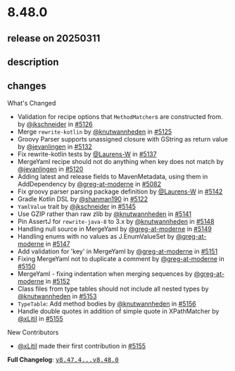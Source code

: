 # 8.48.0

## release on 20250311
## description
## changes
What's Changed

* Validation for recipe options that <code>MethodMatcher</code>s are constructed from. by <a class="user-mention notranslate" data-hovercard-type="user" data-hovercard-url="/users/jkschneider/hovercard" data-octo-click="hovercard-link-click" data-octo-dimensions="link_type:self" href="https://github.com/jkschneider">@jkschneider</a> in <a class="issue-link js-issue-link" data-error-text="Failed to load title" data-id="2895681234" data-permission-text="Title is private" data-url="https://github.com/openrewrite/rewrite/issues/5126" data-hovercard-type="pull_request" data-hovercard-url="/openrewrite/rewrite/pull/5126/hovercard" href="https://github.com/openrewrite/rewrite/pull/5126">#5126</a>
* Merge <code>rewrite-kotlin</code> by <a class="user-mention notranslate" data-hovercard-type="user" data-hovercard-url="/users/knutwannheden/hovercard" data-octo-click="hovercard-link-click" data-octo-dimensions="link_type:self" href="https://github.com/knutwannheden">@knutwannheden</a> in <a class="issue-link js-issue-link" data-error-text="Failed to load title" data-id="2894794827" data-permission-text="Title is private" data-url="https://github.com/openrewrite/rewrite/issues/5125" data-hovercard-type="pull_request" data-hovercard-url="/openrewrite/rewrite/pull/5125/hovercard" href="https://github.com/openrewrite/rewrite/pull/5125">#5125</a>
* Groovy Parser supports unassigned closure with GString as return value by <a class="user-mention notranslate" data-hovercard-type="user" data-hovercard-url="/users/jevanlingen/hovercard" data-octo-click="hovercard-link-click" data-octo-dimensions="link_type:self" href="https://github.com/jevanlingen">@jevanlingen</a> in <a class="issue-link js-issue-link" data-error-text="Failed to load title" data-id="2897338894" data-permission-text="Title is private" data-url="https://github.com/openrewrite/rewrite/issues/5132" data-hovercard-type="pull_request" data-hovercard-url="/openrewrite/rewrite/pull/5132/hovercard" href="https://github.com/openrewrite/rewrite/pull/5132">#5132</a>
* Fix rewrite-kotlin tests by <a class="user-mention notranslate" data-hovercard-type="user" data-hovercard-url="/users/Laurens-W/hovercard" data-octo-click="hovercard-link-click" data-octo-dimensions="link_type:self" href="https://github.com/Laurens-W">@Laurens-W</a> in <a class="issue-link js-issue-link" data-error-text="Failed to load title" data-id="2899999838" data-permission-text="Title is private" data-url="https://github.com/openrewrite/rewrite/issues/5137" data-hovercard-type="pull_request" data-hovercard-url="/openrewrite/rewrite/pull/5137/hovercard" href="https://github.com/openrewrite/rewrite/pull/5137">#5137</a>
* MergeYaml recipe should not do anything when key does not match by <a class="user-mention notranslate" data-hovercard-type="user" data-hovercard-url="/users/jevanlingen/hovercard" data-octo-click="hovercard-link-click" data-octo-dimensions="link_type:self" href="https://github.com/jevanlingen">@jevanlingen</a> in <a class="issue-link js-issue-link" data-error-text="Failed to load title" data-id="2891079555" data-permission-text="Title is private" data-url="https://github.com/openrewrite/rewrite/issues/5120" data-hovercard-type="pull_request" data-hovercard-url="/openrewrite/rewrite/pull/5120/hovercard" href="https://github.com/openrewrite/rewrite/pull/5120">#5120</a>
* Adding latest and release fields to MavenMetadata, using them in AddDependency by <a class="user-mention notranslate" data-hovercard-type="user" data-hovercard-url="/users/greg-at-moderne/hovercard" data-octo-click="hovercard-link-click" data-octo-dimensions="link_type:self" href="https://github.com/greg-at-moderne">@greg-at-moderne</a> in <a class="issue-link js-issue-link" data-error-text="Failed to load title" data-id="2869087647" data-permission-text="Title is private" data-url="https://github.com/openrewrite/rewrite/issues/5082" data-hovercard-type="pull_request" data-hovercard-url="/openrewrite/rewrite/pull/5082/hovercard" href="https://github.com/openrewrite/rewrite/pull/5082">#5082</a>
* Fix groovy parser parsing package definition by <a class="user-mention notranslate" data-hovercard-type="user" data-hovercard-url="/users/Laurens-W/hovercard" data-octo-click="hovercard-link-click" data-octo-dimensions="link_type:self" href="https://github.com/Laurens-W">@Laurens-W</a> in <a class="issue-link js-issue-link" data-error-text="Failed to load title" data-id="2902563827" data-permission-text="Title is private" data-url="https://github.com/openrewrite/rewrite/issues/5142" data-hovercard-type="pull_request" data-hovercard-url="/openrewrite/rewrite/pull/5142/hovercard" href="https://github.com/openrewrite/rewrite/pull/5142">#5142</a>
* Gradle Kotlin DSL by <a class="user-mention notranslate" data-hovercard-type="user" data-hovercard-url="/users/shanman190/hovercard" data-octo-click="hovercard-link-click" data-octo-dimensions="link_type:self" href="https://github.com/shanman190">@shanman190</a> in <a class="issue-link js-issue-link" data-error-text="Failed to load title" data-id="2892826128" data-permission-text="Title is private" data-url="https://github.com/openrewrite/rewrite/issues/5122" data-hovercard-type="pull_request" data-hovercard-url="/openrewrite/rewrite/pull/5122/hovercard" href="https://github.com/openrewrite/rewrite/pull/5122">#5122</a>
* <code>YamlValue</code> trait by <a class="user-mention notranslate" data-hovercard-type="user" data-hovercard-url="/users/jkschneider/hovercard" data-octo-click="hovercard-link-click" data-octo-dimensions="link_type:self" href="https://github.com/jkschneider">@jkschneider</a> in <a class="issue-link js-issue-link" data-error-text="Failed to load title" data-id="2904893587" data-permission-text="Title is private" data-url="https://github.com/openrewrite/rewrite/issues/5145" data-hovercard-type="pull_request" data-hovercard-url="/openrewrite/rewrite/pull/5145/hovercard" href="https://github.com/openrewrite/rewrite/pull/5145">#5145</a>
* Use GZIP rather than raw zlib by <a class="user-mention notranslate" data-hovercard-type="user" data-hovercard-url="/users/knutwannheden/hovercard" data-octo-click="hovercard-link-click" data-octo-dimensions="link_type:self" href="https://github.com/knutwannheden">@knutwannheden</a> in <a class="issue-link js-issue-link" data-error-text="Failed to load title" data-id="2902254057" data-permission-text="Title is private" data-url="https://github.com/openrewrite/rewrite/issues/5141" data-hovercard-type="pull_request" data-hovercard-url="/openrewrite/rewrite/pull/5141/hovercard" href="https://github.com/openrewrite/rewrite/pull/5141">#5141</a>
* Pin AssertJ for <code>rewrite-java-8</code> to 3.x by <a class="user-mention notranslate" data-hovercard-type="user" data-hovercard-url="/users/knutwannheden/hovercard" data-octo-click="hovercard-link-click" data-octo-dimensions="link_type:self" href="https://github.com/knutwannheden">@knutwannheden</a> in <a class="issue-link js-issue-link" data-error-text="Failed to load title" data-id="2906339926" data-permission-text="Title is private" data-url="https://github.com/openrewrite/rewrite/issues/5148" data-hovercard-type="pull_request" data-hovercard-url="/openrewrite/rewrite/pull/5148/hovercard" href="https://github.com/openrewrite/rewrite/pull/5148">#5148</a>
* Handling null source in MergeYaml by <a class="user-mention notranslate" data-hovercard-type="user" data-hovercard-url="/users/greg-at-moderne/hovercard" data-octo-click="hovercard-link-click" data-octo-dimensions="link_type:self" href="https://github.com/greg-at-moderne">@greg-at-moderne</a> in <a class="issue-link js-issue-link" data-error-text="Failed to load title" data-id="2906399941" data-permission-text="Title is private" data-url="https://github.com/openrewrite/rewrite/issues/5149" data-hovercard-type="pull_request" data-hovercard-url="/openrewrite/rewrite/pull/5149/hovercard" href="https://github.com/openrewrite/rewrite/pull/5149">#5149</a>
* Handling enums with no values as J.EnumValueSet by <a class="user-mention notranslate" data-hovercard-type="user" data-hovercard-url="/users/greg-at-moderne/hovercard" data-octo-click="hovercard-link-click" data-octo-dimensions="link_type:self" href="https://github.com/greg-at-moderne">@greg-at-moderne</a> in <a class="issue-link js-issue-link" data-error-text="Failed to load title" data-id="2906224922" data-permission-text="Title is private" data-url="https://github.com/openrewrite/rewrite/issues/5147" data-hovercard-type="pull_request" data-hovercard-url="/openrewrite/rewrite/pull/5147/hovercard" href="https://github.com/openrewrite/rewrite/pull/5147">#5147</a>
* Add validation for 'key' in MergeYaml by <a class="user-mention notranslate" data-hovercard-type="user" data-hovercard-url="/users/greg-at-moderne/hovercard" data-octo-click="hovercard-link-click" data-octo-dimensions="link_type:self" href="https://github.com/greg-at-moderne">@greg-at-moderne</a> in <a class="issue-link js-issue-link" data-error-text="Failed to load title" data-id="2906909920" data-permission-text="Title is private" data-url="https://github.com/openrewrite/rewrite/issues/5151" data-hovercard-type="pull_request" data-hovercard-url="/openrewrite/rewrite/pull/5151/hovercard" href="https://github.com/openrewrite/rewrite/pull/5151">#5151</a>
* Fixing MergeYaml not to duplicate a comment by <a class="user-mention notranslate" data-hovercard-type="user" data-hovercard-url="/users/greg-at-moderne/hovercard" data-octo-click="hovercard-link-click" data-octo-dimensions="link_type:self" href="https://github.com/greg-at-moderne">@greg-at-moderne</a> in <a class="issue-link js-issue-link" data-error-text="Failed to load title" data-id="2906808524" data-permission-text="Title is private" data-url="https://github.com/openrewrite/rewrite/issues/5150" data-hovercard-type="pull_request" data-hovercard-url="/openrewrite/rewrite/pull/5150/hovercard" href="https://github.com/openrewrite/rewrite/pull/5150">#5150</a>
* MergeYaml - fixing indentation when merging sequences by <a class="user-mention notranslate" data-hovercard-type="user" data-hovercard-url="/users/greg-at-moderne/hovercard" data-octo-click="hovercard-link-click" data-octo-dimensions="link_type:self" href="https://github.com/greg-at-moderne">@greg-at-moderne</a> in <a class="issue-link js-issue-link" data-error-text="Failed to load title" data-id="2907346892" data-permission-text="Title is private" data-url="https://github.com/openrewrite/rewrite/issues/5152" data-hovercard-type="pull_request" data-hovercard-url="/openrewrite/rewrite/pull/5152/hovercard" href="https://github.com/openrewrite/rewrite/pull/5152">#5152</a>
* Class files from type tables should not include all nested types by <a class="user-mention notranslate" data-hovercard-type="user" data-hovercard-url="/users/knutwannheden/hovercard" data-octo-click="hovercard-link-click" data-octo-dimensions="link_type:self" href="https://github.com/knutwannheden">@knutwannheden</a> in <a class="issue-link js-issue-link" data-error-text="Failed to load title" data-id="2910008017" data-permission-text="Title is private" data-url="https://github.com/openrewrite/rewrite/issues/5153" data-hovercard-type="pull_request" data-hovercard-url="/openrewrite/rewrite/pull/5153/hovercard" href="https://github.com/openrewrite/rewrite/pull/5153">#5153</a>
* <code>TypeTable</code>: Add method bodies by <a class="user-mention notranslate" data-hovercard-type="user" data-hovercard-url="/users/knutwannheden/hovercard" data-octo-click="hovercard-link-click" data-octo-dimensions="link_type:self" href="https://github.com/knutwannheden">@knutwannheden</a> in <a class="issue-link js-issue-link" data-error-text="Failed to load title" data-id="2910706878" data-permission-text="Title is private" data-url="https://github.com/openrewrite/rewrite/issues/5156" data-hovercard-type="pull_request" data-hovercard-url="/openrewrite/rewrite/pull/5156/hovercard" href="https://github.com/openrewrite/rewrite/pull/5156">#5156</a>
* Handle double quotes in addition of simple quote in XPathMatcher by <a class="user-mention notranslate" data-hovercard-type="user" data-hovercard-url="/users/xLitil/hovercard" data-octo-click="hovercard-link-click" data-octo-dimensions="link_type:self" href="https://github.com/xLitil">@xLitil</a> in <a class="issue-link js-issue-link" data-error-text="Failed to load title" data-id="2910650978" data-permission-text="Title is private" data-url="https://github.com/openrewrite/rewrite/issues/5155" data-hovercard-type="pull_request" data-hovercard-url="/openrewrite/rewrite/pull/5155/hovercard" href="https://github.com/openrewrite/rewrite/pull/5155">#5155</a>

New Contributors

* <a class="user-mention notranslate" data-hovercard-type="user" data-hovercard-url="/users/xLitil/hovercard" data-octo-click="hovercard-link-click" data-octo-dimensions="link_type:self" href="https://github.com/xLitil">@xLitil</a> made their first contribution in <a class="issue-link js-issue-link" data-error-text="Failed to load title" data-id="2910650978" data-permission-text="Title is private" data-url="https://github.com/openrewrite/rewrite/issues/5155" data-hovercard-type="pull_request" data-hovercard-url="/openrewrite/rewrite/pull/5155/hovercard" href="https://github.com/openrewrite/rewrite/pull/5155">#5155</a>

<strong>Full Changelog</strong>: <a class="commit-link" href="https://github.com/openrewrite/rewrite/compare/v8.47.4...v8.48.0"><tt>v8.47.4...v8.48.0</tt></a>

